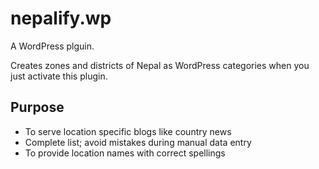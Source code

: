 # nepalify.wp
A WordPress plguin.

Creates zones and districts of Nepal as WordPress categories when you just activate this plugin.

## Purpose

 * To serve location specific blogs like country news
 * Complete list; avoid mistakes during manual data entry
 * To provide location names with correct spellings
